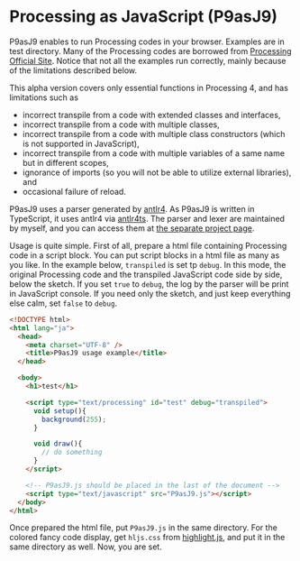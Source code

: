 # Processing as JavaScript (P9asJ9)

P9asJ9 enables to run Processing codes in your browser.
Examples are in test directory. Many of the Processing codes are borrowed from [Processing Official Site](https://processing.org).
Notice that not all the examples run correctly, mainly because of the limitations described below.

This alpha version covers only essential functions in Processing 4, and has limitations such as

- incorrect transpile from a code with extended classes and interfaces,
- incorrect transpile from a code with multiple classes,
- incorrect transpile from a code with multiple class constructors (which is not supported in JavaScript),
- incorrect transpile from a code with multiple variables of a same name but in different scopes,
- ignorance of imports (so you will not be able to utilize external libraries), and
- occasional failure of reload.

P9asJ9 uses a parser generated by [antlr4](https://github.com/antlr/antlr4). As P9asJ9 is written in TypeScript, it uses antlr4 via [antlr4ts](https://github.com/tunnelvisionlabs/antlr4ts). The parser and lexer are maintained by myself, and you can access them at [the separate project page](https://github.com/sayakaakioka/antlr-v4-grammar-processing).

Usage is quite simple. First of all, prepare a html file containing Processing code in a script block. You can put script blocks in a html file as many as you like. In the example below, `transpiled` is set tp `debug`. In this mode, the original Processing code and the transpiled JavaScript code side by side, below the sketch. If you set `true` to `debug`, the log by the parser will be print in JavaScript console. If you need only the sketch, and just keep everything else calm, set `false` to `debug`.

```html
<!DOCTYPE html>
<html lang="ja">
  <head>
    <meta charset="UTF-8" />
    <title>P9asJ9 usage example</title>
  </head>

  <body>
    <h1>test</h1>

    <script type="text/processing" id="test" debug="transpiled">
      void setup(){
        background(255);
      }

      void draw(){
        // do something
      }
    </script>

    <!-- P9asJ9.js should be placed in the last of the document -->
    <script type="text/javascript" src="P9asJ9.js"></script>
  </body>
</html>
```

Once prepared the html file, put `P9asJ9.js` in the same directory. For the colored fancy code display, get `hljs.css` from [highlight.js](https://highlightjs.org), and put it in the same directory as well. Now, you are set.
